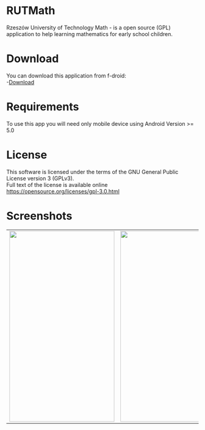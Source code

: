 # RUTMath
Rzeszów University of Technology Math - is a open source (GPL) application to help learning mathematics for early school children.

# Download
You can download this application from f-droid:</br>
-<a href="#">Download</a>

# Requirements
To use this app you will need only mobile device using Android Version >= 5.0

# License
This software is licensed under the terms of the GNU General Public License version 3 (GPLv3).</br>
Full text of the license is available online https://opensource.org/licenses/gpl-3.0.html

# Screenshots
<table>
<tr>
<td>
       <img width="275px" height="500px" src="https://s6.ifotos.pl/img/mainjpg_qashwws.jpg">
</td>
<td>
       <img width="275px" height="500px" src="https://s6.ifotos.pl/img/battlemod_qashwwe.jpg">
</td>
<td>
       <img width="275px" height="500px" src="https://s6.ifotos.pl/img/games2jpg_qashwwq.jpg">
</td>
